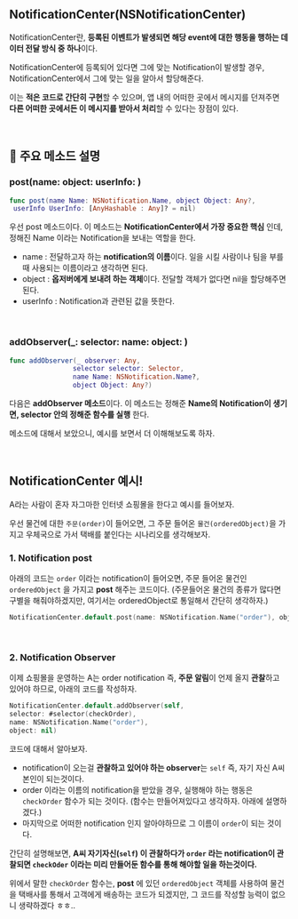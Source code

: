 ## NotificationCenter(NSNotificationCenter)

NotificationCenter란, **등록된 이벤트가 발생되면 해당 event에 대한 행동을 행하는 데이터 전달 방식 중 하나**이다. 

NotificationCenter에 등록되어 있다면 그에 맞는 Notification이 발생할 경우, NotificationCenter에서 그에 맞는 일을 알아서 할당해준다.

이는 **적은 코드로 간단히 구현**할 수 있으며, 앱 내의 어떠한 곳에서 메시지를 던져주면 **다른 어떠한 곳에서든 이 메시지를 받아서 처리**할 수 있다는 장점이 있다.

<br>

## 📌 주요 메소드 설명

### post(name: object: userInfo: )

```swift
func post(name Name: NSNotification.Name, object Object: Any?, 
 userInfo UserInfo: [AnyHashable : Any]? = nil)
```

우선 post 메소드이다. 이 메소드는 **NotificationCenter에서 가장 중요한 핵심** 인데, 정해진 Name 이라는 Notification을 보내는 역할을 한다.

- name : 전달하고자 하는 **notification의 이름**이다. 일을 시킬 사람이나 팀을 부를때 사용되는 이름이라고 생각하면 된다.
- object : **옵저버에게 보내려 하는 객체**이다. 전달할 객체가 없다면 nil을 할당해주면 된다. 
- userInfo : Notification과 관련된 값을 뜻한다. 

<br>

### addObserver(_: selector: name: object: )

```swift
func addObserver(_ observer: Any, 
                selector selector: Selector, 
                name Name: NSNotification.Name?, 
                object Object: Any?)
```

다음은 **addObserver 메소드**이다. 이 메소드는 정해준 **Name의 Notification이 생기면, selector 안의 정해준 함수를 실행** 한다.

메소드에 대해서 보았으니, 예시를 보면서 더 이해해보도록 하자.

<br>

## NotificationCenter 예시!

A라는 사람이 혼자 자그마한 인터넷 쇼핑몰을 한다고 예시를 들어보자.

우선 물건에 대한 `주문(order)`이 들어오면, 그 주문 들어온 `물건(orderedObject)`을 가지고 우체국으로 가서 택배를 붙인다는 시나리오를 생각해보자.

### **1. Notification post**
아래의 코드는 `order` 이라는 notification이 들어오면, 주문 들어온 물건인 `orderedObject` 을 가지고 **post** 해주는 코드이다. (주문들어온 물건의 종류가 많다면 구별을 해줘야하겠지만, 여기서는 orderedObject로 통일해서 간단히 생각하자.)

```swift
NotificationCenter.default.post(name: NSNotification.Name("order"), object: orderedObject)
```

<br>

### **2. Notification Observer**

이제 쇼핑몰을 운영하는 A는 order notification 즉, **주문 알림**이 언제 올지 **관찰**하고 있어야 하므로, 아래의 코드를 작성하자.

```swift
NotificationCenter.default.addObserver(self, 
selector: #selector(checkOrder), 
name: NSNotification.Name("order"), 
object: nil)
```

코드에 대해서 알아보자.

- notification이 오는걸 **관찰하고 있어야 하는 observer**는 `self` 즉, 자기 자신 A씨 본인이 되는것이다.
- order 이라는 이름의 notification을 받았을 경우, 실행해야 하는 행동은 `checkOrder` 함수가 되는 것이다. (함수는 만들어져있다고 생각하자. 아래에 설명하겠다.)
- 마지막으로 어떠한 notification 인지 알아야하므로 그 이름이 `order`이 되는 것이다.

간단히 설명해보면, **A씨 자기자신(`self`) 이 관찰하다가 `order` 라는 notification이 관찰되면 `checkOder` 이라는 미리 만들어둔 함수를 통해 해야할 일을 하는것이다.**

위에서 말한 `checkOrder` 함수는, **post** 에 있던 `orderedObject` 객체를 사용하여 물건을 택배사를 통해서 고객에게 배송하는 코드가 되겠지만, 그 코드를 작성할 능력이 없으니 생략하겠다 ㅎㅎ..


<br>

<!-- Blog에 글 작성할 때는 예시 괜찮은지 보고, 수정할 수 있으면 수정해서 글 올리자. -->

<!-- 

 > Reference
 > - [Notification, NotificationCenter](https://leeari95.tistory.com/49#%E2%9C%94%EF%B8%8F%C2%A0notificationcenter%EB%A1%9C-post%ED%95%98%EA%B8%B0-%EB%B0%9C%EC%86%A1%ED%95%98%EA%B8%B0)
 > - [Apple Developer Documentation](https://developer.apple.com/documentation/foundation/notificationcenter)
 > - [데이터 직접 전달 방식(4) - NotificationCenter을 통해 전달](https://roniruny.tistory.com/152)

  -->